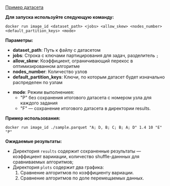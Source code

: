  
[Пример датасета](https://drive.google.com/file/d/13k5KYj_Y03TLXR0oHCodKLHpt-0FOdWr/view?usp=sharing)

**Для запуска используйте следующую команду:**

```docker run image_id <dataset_path> <jobs> <allow_skew> <nodes_number> <default_partition_keys> <mode>```

**Параметры:**

* **dataset_path**: Путь к файлу с датасетом
* **jobs**: Строка с ключами партицирования для задач, разделитель ```;```
* **allow_skew**: Коэффициент, ограничивающий перекос в оптимизированном алгоритме
* **nodes_number**: Количество узлов
* **default_partition_keys**: Ключи, по которым датасет будет изначально распределен по узлам
- **mode**: Режим выполнениея:
  *  "P" без сохранения итогового датасета с номером узла для каждого задания
  *  "F" — сохранение итогового датасета в директории results.

**Пример использования:**

```docker run image_id ./sample.parquet "A; D, B; C; B; A; D" 1.4 10 "E" "P"```

**Ожидаемые результаты:**

* Директория ```results``` cодержит сохраненные результаты 
— коэффициент варииации, количество shuffle-даннных для сравниваемых алгоритмов;
* Директория ```plots``` cодержит два графика:
  1. Cравнение алгоритмов по коэффициенту вариации.
  2. Сравнение алгоритмов по доле перемещаемых данных.
